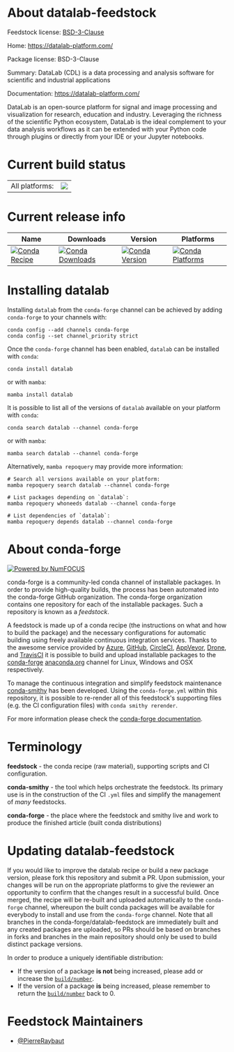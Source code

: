 About datalab-feedstock
=======================

Feedstock license: [BSD-3-Clause](https://github.com/conda-forge/datalab-feedstock/blob/main/LICENSE.txt)

Home: https://datalab-platform.com/

Package license: BSD-3-Clause

Summary: DataLab (CDL) is a data processing and analysis software for scientific and industrial applications

Documentation: https://datalab-platform.com/

DataLab is an open-source platform for signal and image processing and visualization for research, education and industry.
Leveraging the richness of the scientific Python ecosystem, DataLab is the ideal complement to your data analysis workflows
as it can be extended with your Python code through plugins or directly from your IDE or your Jupyter notebooks.


Current build status
====================


<table><tr><td>All platforms:</td>
    <td>
      <a href="https://dev.azure.com/conda-forge/feedstock-builds/_build/latest?definitionId=23192&branchName=main">
        <img src="https://dev.azure.com/conda-forge/feedstock-builds/_apis/build/status/datalab-feedstock?branchName=main">
      </a>
    </td>
  </tr>
</table>

Current release info
====================

| Name | Downloads | Version | Platforms |
| --- | --- | --- | --- |
| [![Conda Recipe](https://img.shields.io/badge/recipe-datalab-green.svg)](https://anaconda.org/conda-forge/datalab) | [![Conda Downloads](https://img.shields.io/conda/dn/conda-forge/datalab.svg)](https://anaconda.org/conda-forge/datalab) | [![Conda Version](https://img.shields.io/conda/vn/conda-forge/datalab.svg)](https://anaconda.org/conda-forge/datalab) | [![Conda Platforms](https://img.shields.io/conda/pn/conda-forge/datalab.svg)](https://anaconda.org/conda-forge/datalab) |

Installing datalab
==================

Installing `datalab` from the `conda-forge` channel can be achieved by adding `conda-forge` to your channels with:

```
conda config --add channels conda-forge
conda config --set channel_priority strict
```

Once the `conda-forge` channel has been enabled, `datalab` can be installed with `conda`:

```
conda install datalab
```

or with `mamba`:

```
mamba install datalab
```

It is possible to list all of the versions of `datalab` available on your platform with `conda`:

```
conda search datalab --channel conda-forge
```

or with `mamba`:

```
mamba search datalab --channel conda-forge
```

Alternatively, `mamba repoquery` may provide more information:

```
# Search all versions available on your platform:
mamba repoquery search datalab --channel conda-forge

# List packages depending on `datalab`:
mamba repoquery whoneeds datalab --channel conda-forge

# List dependencies of `datalab`:
mamba repoquery depends datalab --channel conda-forge
```


About conda-forge
=================

[![Powered by
NumFOCUS](https://img.shields.io/badge/powered%20by-NumFOCUS-orange.svg?style=flat&colorA=E1523D&colorB=007D8A)](https://numfocus.org)

conda-forge is a community-led conda channel of installable packages.
In order to provide high-quality builds, the process has been automated into the
conda-forge GitHub organization. The conda-forge organization contains one repository
for each of the installable packages. Such a repository is known as a *feedstock*.

A feedstock is made up of a conda recipe (the instructions on what and how to build
the package) and the necessary configurations for automatic building using freely
available continuous integration services. Thanks to the awesome service provided by
[Azure](https://azure.microsoft.com/en-us/services/devops/), [GitHub](https://github.com/),
[CircleCI](https://circleci.com/), [AppVeyor](https://www.appveyor.com/),
[Drone](https://cloud.drone.io/welcome), and [TravisCI](https://travis-ci.com/)
it is possible to build and upload installable packages to the
[conda-forge](https://anaconda.org/conda-forge) [anaconda.org](https://anaconda.org/)
channel for Linux, Windows and OSX respectively.

To manage the continuous integration and simplify feedstock maintenance
[conda-smithy](https://github.com/conda-forge/conda-smithy) has been developed.
Using the ``conda-forge.yml`` within this repository, it is possible to re-render all of
this feedstock's supporting files (e.g. the CI configuration files) with ``conda smithy rerender``.

For more information please check the [conda-forge documentation](https://conda-forge.org/docs/).

Terminology
===========

**feedstock** - the conda recipe (raw material), supporting scripts and CI configuration.

**conda-smithy** - the tool which helps orchestrate the feedstock.
                   Its primary use is in the construction of the CI ``.yml`` files
                   and simplify the management of *many* feedstocks.

**conda-forge** - the place where the feedstock and smithy live and work to
                  produce the finished article (built conda distributions)


Updating datalab-feedstock
==========================

If you would like to improve the datalab recipe or build a new
package version, please fork this repository and submit a PR. Upon submission,
your changes will be run on the appropriate platforms to give the reviewer an
opportunity to confirm that the changes result in a successful build. Once
merged, the recipe will be re-built and uploaded automatically to the
`conda-forge` channel, whereupon the built conda packages will be available for
everybody to install and use from the `conda-forge` channel.
Note that all branches in the conda-forge/datalab-feedstock are
immediately built and any created packages are uploaded, so PRs should be based
on branches in forks and branches in the main repository should only be used to
build distinct package versions.

In order to produce a uniquely identifiable distribution:
 * If the version of a package **is not** being increased, please add or increase
   the [``build/number``](https://docs.conda.io/projects/conda-build/en/latest/resources/define-metadata.html#build-number-and-string).
 * If the version of a package **is** being increased, please remember to return
   the [``build/number``](https://docs.conda.io/projects/conda-build/en/latest/resources/define-metadata.html#build-number-and-string)
   back to 0.

Feedstock Maintainers
=====================

* [@PierreRaybaut](https://github.com/PierreRaybaut/)

